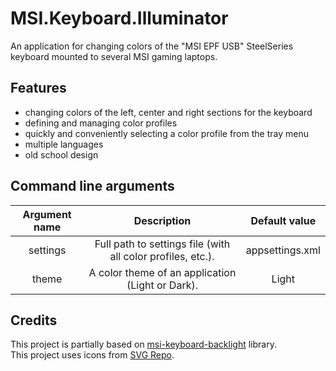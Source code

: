 # MSI.Keyboard.Illuminator
An application for changing colors of the "MSI EPF USB" SteelSeries keyboard mounted to several MSI gaming laptops.

## Features
 - changing colors of the left, center and right sections for the keyboard 
 - defining and managing color profiles
 - quickly and conveniently selecting a color profile from the tray menu
 - multiple languages
 - old school design

## Command line arguments
| Argument name | Description | Default value |
| :---: | :---: | :---: |
| settings | Full path to settings file (with all color profiles, etc.). | appsettings.xml |
| theme | A color theme of an application (Light or Dark). | Light |

## Credits
This project is partially based on [msi-keyboard-backlight](https://github.com/dpozimski/msi-keyboard-backlight) library.\
This project uses icons from [SVG Repo](https://www.svgrepo.com).